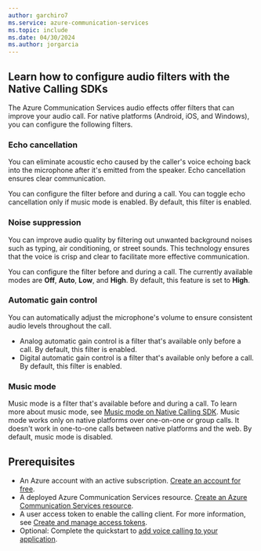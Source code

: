 ```yaml
---
author: garchiro7
ms.service: azure-communication-services
ms.topic: include
ms.date: 04/30/2024
ms.author: jorgarcia
---
```


## Learn how to configure audio filters with the Native Calling SDKs 

The Azure Communication Services audio effects offer filters that can improve your audio call. For native platforms (Android, iOS, and Windows), you can configure the following filters.

### Echo cancellation

You can eliminate acoustic echo caused by the caller's voice echoing back into the microphone after it's emitted from the speaker. Echo cancellation ensures clear communication.

You can configure the filter before and during a call. You can toggle echo cancellation only if music mode is enabled. By default, this filter is enabled.

### Noise suppression

You can improve audio quality by filtering out unwanted background noises such as typing, air conditioning, or street sounds. This technology ensures that the voice is crisp and clear to facilitate more effective communication.

You can configure the filter before and during a call. The currently available modes are **Off**, **Auto**, **Low**, and **High**. By default, this feature is set to **High**.

### Automatic gain control

You can automatically adjust the microphone's volume to ensure consistent audio levels throughout the call.

- Analog automatic gain control is a filter that's available only before a call. By default, this filter is enabled.
- Digital automatic gain control is a filter that's available only before a call. By default, this filter is enabled.

### Music mode

Music mode is a filter that's available before and during a call. To learn more about music mode, see [Music mode on Native Calling SDK](../../../concepts/voice-video-calling/music-mode.md). Music mode works only on native platforms over one-on-one or group calls. It doesn't work in one-to-one calls between native platforms and the web. By default, music mode is disabled.

## Prerequisites

- An Azure account with an active subscription. [Create an account for free](https://azure.microsoft.com/free/?WT.mc_id=A261C142F).
- A deployed Azure Communication Services resource. [Create an Azure Communication Services resource](../../../quickstarts/create-communication-resource.md).
- A user access token to enable the calling client. For more information, see [Create and manage access tokens](../../../quickstarts/identity/access-tokens.md).
- Optional: Complete the quickstart to [add voice calling to your application](../../../quickstarts/voice-video-calling/getting-started-with-calling.md).